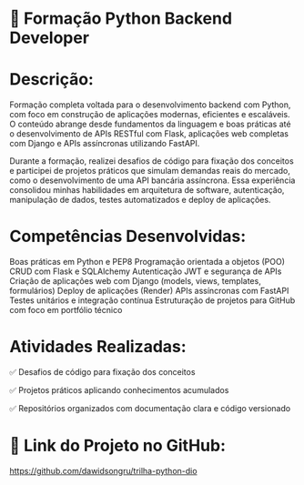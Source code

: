 # 🐍 Formação Python Backend Developer

# Descrição:

Formação completa voltada para o desenvolvimento backend com Python, com foco em construção de aplicações modernas, eficientes e escaláveis. O conteúdo abrange desde fundamentos da linguagem e boas práticas até o desenvolvimento de APIs RESTful com Flask, aplicações web completas com Django e APIs assíncronas utilizando FastAPI.

Durante a formação, realizei desafios de código para fixação dos conceitos e participei de projetos práticos que simulam demandas reais do mercado, como o desenvolvimento de uma API bancária assíncrona. Essa experiência consolidou minhas habilidades em arquitetura de software, autenticação, manipulação de dados, testes automatizados e deploy de aplicações.

# Competências Desenvolvidas:

Boas práticas em Python e PEP8
Programação orientada a objetos (POO)
CRUD com Flask e SQLAlchemy
Autenticação JWT e segurança de APIs
Criação de aplicações web com Django (models, views, templates, formulários)
Deploy de aplicações (Render)
APIs assíncronas com FastAPI
Testes unitários e integração contínua
Estruturação de projetos para GitHub com foco em portfólio técnico

# Atividades Realizadas:

✅ Desafios de código para fixação dos conceitos

✅ Projetos práticos aplicando conhecimentos acumulados

✅ Repositórios organizados com documentação clara e código versionado

# 🔗 Link do Projeto no GitHub:
https://github.com/dawidsongru/trilha-python-dio
